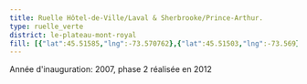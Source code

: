 ```yaml
---
title: Ruelle Hôtel-de-Ville/Laval & Sherbrooke/Prince-Arthur.
type: ruelle_verte
district: le-plateau-mont-royal
fill: [{"lat":45.51585,"lng":-73.570762},{"lat":45.51503,"lng":-73.569}]
---
```


Année d'inauguration: 2007, phase 2 réalisée en 2012